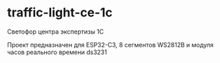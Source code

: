 # traffic-light-ce-1c
Светофор центра экспертизы 1С

Проект предназначен для ESP32-C3, 8 сегментов WS2812B и модуля часов реального времени ds3231

